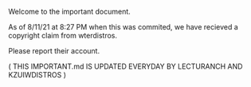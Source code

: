 Welcome to the important document.


As of 8/11/21 at 8:27 PM when this was commited, we have recieved a copyright claim from wterdistros.


Please report their account.


( THIS IMPORTANT.md IS UPDATED EVERYDAY BY LECTURANCH AND KZUIWDISTROS )
